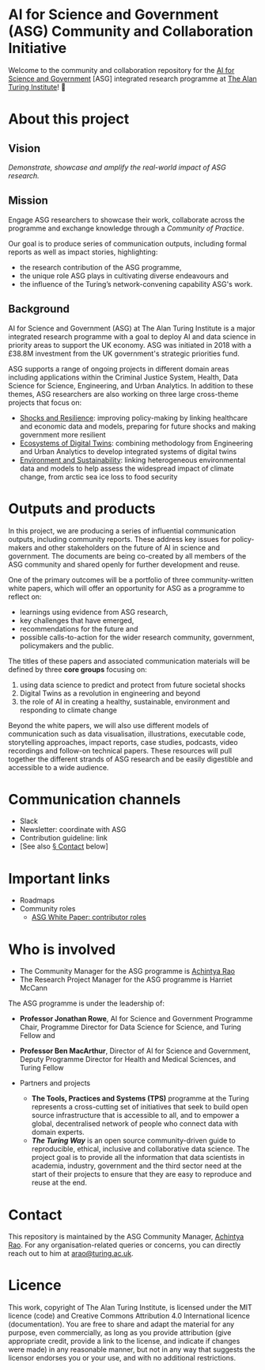 # AI for Science and Government (ASG) Community and Collaboration Initiative

Welcome to the community and collaboration repository for the [AI for Science and Government](https://www.turing.ac.uk/research/asg) [ASG] integrated research programme at [The Alan Turing Institute](https://www.turing.ac.uk/)! 🎉

# About this project

## Vision

_Demonstrate, showcase and amplify the real-world impact of ASG research._

## Mission

Engage ASG researchers to showcase their work, collaborate across the programme and exchange knowledge through a _Community of Practice_.

Our goal is to produce series of communication outputs, including formal reports as well as impact stories, highlighting:
 
- the research contribution of the ASG programme,
- the unique role ASG plays in cultivating diverse endeavours and
- the influence of the Turing’s network-convening capability ASG's work.

## Background

AI for Science and Government (ASG) at The Alan Turing Institute is a major integrated research programme with a goal to deploy AI and data science in priority areas to support the UK economy. 
ASG was initiated in 2018 with a £38.8M investment from the UK government's strategic priorities fund.

ASG supports a range of ongoing projects in different domain areas including applications within the Criminal Justice System, Health, Data Science for Science, Engineering, and Urban Analytics.
In addition to these themes, ASG researchers are also working on three large cross-theme projects that focus on:

- [Shocks and Resilience](https://www.turing.ac.uk/research/research-projects/shocks-and-resilience): improving policy-making by linking healthcare and economic data and models, preparing for future shocks and making government more resilient
- [Ecosystems of Digital Twins](https://www.turing.ac.uk/research/research-projects/ecosystems-digital-twins): combining methodology from Engineering and Urban Analytics to develop integrated systems of digital twins
- [Environment and Sustainability](https://www.turing.ac.uk/research/research-projects/environment-and-sustainability): linking heterogeneous environmental data and models to help assess the widespread impact of climate change, from arctic sea ice loss to food security

# Outputs and products

In this project, we are producing a series of influential communication outputs, including community reports.
These address key issues for policy-makers and other stakeholders on the future of AI in science and government.
The documents are being co-created by all members of the ASG community and shared openly for further development and reuse.

One of the primary outcomes will be a portfolio of three community-written white papers, which will offer an opportunity for ASG as a programme to reflect on:

- learnings using evidence from ASG research,
- key challenges that have emerged,
- recommendations for the future and
- possible calls-to-action for the wider research community, government, policymakers and the public.

The titles of these papers and associated communication materials will be defined by three **core groups** focusing on:
 
1. using data science to predict and protect from future societal shocks
1. Digital Twins as a revolution in engineering and beyond
1. the role of AI in creating a healthy, sustainable, environment and responding to climate change

Beyond the white papers, we will also use different models of communication such as data visualisation, illustrations, executable code, storytelling approaches, impact reports, case studies, podcasts, video recordings and follow-on technical papers.
These resources will pull together the different strands of ASG research and be easily digestible and accessible to a wide audience.

# Communication channels

- Slack
- Newsletter: coordinate with ASG
- Contribution guideline: link
- [See also [§&nbsp;Contact](#contact) below]

# Important links

- Roadmaps
- Community roles
    - [ASG White Paper: contributor roles](documentation/asg-white-papers/contributor-roles.md)


# Who is involved

- The Community Manager for the ASG programme is [Achintya Rao](https://github.com/RaoOfPhysics)
- The Research Project Manager for the ASG programme is Harriet McCann

The ASG programme is under the leadership of:

- **Professor Jonathan Rowe**, AI for Science and Government Programme Chair, Programme Director for Data Science for Science, and Turing Fellow and
- **Professor Ben MacArthur**, Director of AI for Science and Government, Deputy Programme Director for Health and Medical Sciences, and Turing Fellow

-  Partners and projects
    - **The Tools, Practices and Systems (TPS)** programme at the Turing represents a cross-cutting set of initiatives that seek to build open source infrastructure that is accessible to all, and to empower a global, decentralised network of people who connect data with domain experts.
    - **_The Turing Way_** is an open source community-driven guide to reproducible, ethical, inclusive and collaborative data science. The project goal is to provide all the information that data scientists in academia, industry, government and the third sector need at the start of their projects to ensure that they are easy to reproduce and reuse at the end.

# Contact

This repository is maintained by the ASG Community Manager, [Achintya Rao](https://github.com/RaoOfPhysics).
For any organisation-related queries or concerns, you can directly reach out to him at [arao@turing.ac.uk](arao:msharan@turing.ac.uk).

# Licence

This work, copyright of The Alan Turing Institute, is licensed under the MIT licence (code) and Creative Commons Attribution 4.0 International licence (documentation).
You are free to share and adapt the material for any purpose, even commercially, as long as you provide attribution (give appropriate credit, provide a link to the license, and indicate if changes were made) in any reasonable manner, but not in any way that suggests the licensor endorses you or your use, and with no additional restrictions.

